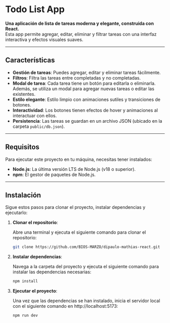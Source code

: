 # Todo List App

**Una aplicación de lista de tareas moderna y elegante, construida con React.**  
Esta app permite agregar, editar, eliminar y filtrar tareas con una interfaz interactiva y efectos visuales suaves.

---

## Características

- **Gestión de tareas**: Puedes agregar, editar y eliminar tareas fácilmente.
- **Filtros**: Filtra las tareas entre completadas y no completadas.
- **Modal de tarea**: Cada tarea tiene un botón para editarla o eliminarla. Además, se utiliza un modal para agregar nuevas tareas o editar las existentes.
- **Estilo elegante**: Estilo limpio con animaciones sutiles y transiciones de botones.
- **Interactividad**: Los botones tienen efectos de hover y animaciones al interactuar con ellos.
- **Persistencia**: Las tareas se guardan en un archivo JSON (ubicado en la carpeta `public/db.json`).

---

## Requisitos

Para ejecutar este proyecto en tu máquina, necesitas tener instalados:

- **Node.js**: La última versión LTS de Node.js (v18 o superior).
- **npm**: El gestor de paquetes de Node.js.

---

## Instalación

Sigue estos pasos para clonar el proyecto, instalar dependencias y ejecutarlo:

1. **Clonar el repositorio**:

   Abre una terminal y ejecuta el siguiente comando para clonar el repositorio:

   ```bash
   git clone https://github.com/BIOS-MARZO/dipaulo-mathias-react.git

2. **Instalar dependencias**:
  
   Navega a la carpeta del proyecto y ejecuta el siguiente comando para instalar las dependencias necesarias:
   ```bash
   npm install
   ```

3. **Ejecutar el proyecto**:

   Una vez que las dependencias se han instalado, inicia el servidor local con el siguiente comando en http://localhost:5173:
   ```bash
   npm run dev
   ```